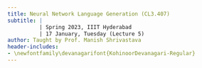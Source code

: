 ```yaml
---
title: Neural Network Language Generation (CL3.407)
subtitle: |
          | Spring 2023, IIIT Hyderabad
          | 17 January, Tuesday (Lecture 5)
author: Taught by Prof. Manish Shrivastava
header-includes:
- \newfontfamily\devanagarifont{KohinoorDevanagari-Regular}
---
```

